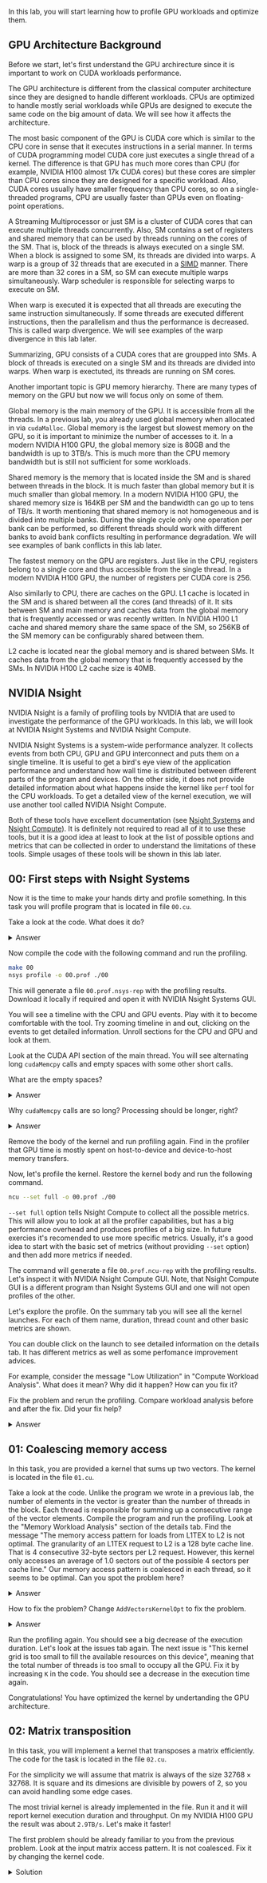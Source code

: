 In this lab, you will start learning how to profile GPU workloads and optimize them.

## GPU Architecture Background

Before we start, let's first understand the GPU archirecture since it is important to work on CUDA workloads performance.

The GPU architecture is different from the classical computer architecture since they are designed to handle different workloads. CPUs are optimized to handle mostly serial workloads while GPUs are designed to execute the same code on the big amount of data. We will see how it affects the architecture.

The most basic component of the GPU is CUDA core which is similar to the CPU core in sense that it executes instructions in a serial manner. In terms of CUDA programming model CUDA core just executes a single thread of a kernel. The difference is that GPU has much more cores than CPU (for example, NVIDIA H100 almost 17k CUDA cores) but these cores are simpler than CPU cores since they are designed for a specific workload. Also, CUDA cores usually have smaller frequency than CPU cores, so on a single-threaded programs, CPU are usually faster than GPUs even on floating-point operations.

A Streaming Multiprocessor or just SM is a cluster of CUDA cores that can execute multiple threads concurrently. Also, SM contains a set of registers and shared memory that can be used by threads running on the cores of the SM. That is, block of the threads is always executed on a single SM. When a block is assigned to some SM, its threads are divided into warps. A warp is a group of 32 threads that are executed in a [SIMD](https://en.wikipedia.org/wiki/Single_instruction,_multiple_data) manner. There are more than 32 cores in a SM, so SM can execute multiple warps simultaneously. Warp scheduler is responsible for selecting warps to execute on SM.

When warp is executed it is expected that all threads are executing the same instruction simultaneously. If some threads are executed different instructions, then the parallelism and thus the performance is decreased. This is called warp divergence. We will see examples of the warp divergence in this lab later.

Summarizing, GPU consists of a CUDA cores that are groupped into SMs. A block of threads is executed on a single SM and its threads are divided into warps. When warp is exectuted, its threads are running on SM cores.

Another important topic is GPU memory hierarchy. There are many types of memory on the GPU but now we will focus only on some of them.

Global memory is the main memory of the GPU. It is accessible from all the threads. In a previous lab, you already used global memory when allocated in via `cudaMalloc`. Global memory is the largest but slowest memory on the GPU, so it is important to minimize the number of accesses to it. In a modern NVIDIA H100 GPU, the global memory size is 80GB and the bandwidth is up to 3TB/s. This is much more than the CPU memory bandwidth but is still not sufficient for some workloads.

Shared memory is the memory that is located inside the SM and is shared between threads in the block. It is much faster than global memory but it is much smaller than global memory. In a modern NVIDIA H100 GPU, the shared memory size is 164KB per SM and the bandwidth can go up to tens of TB/s. It worth mentioning that shared memory is not homogeneous and is divided into multiple banks. During the single cycle only one operation per bank can be performed, so different threads should work with different banks to avoid bank conflicts resulting in performance degradation. We will see examples of bank conflicts in this lab later.

The fastest memory on the GPU are registers. Just like in the CPU, registers belong to a single core and thus accessible from the single thread. In a modern NVIDIA H100 GPU, the number of registers per CUDA core is 256.

Also similarly to CPU, there are caches on the GPU. L1 cache is located in the SM and is shared between all the cores (and threads) of it. It sits between SM and main memory and caches data from the global memory that is frequently accessed or was recently written. In NVIDIA H100 L1 cache and shared memory share the same space of the SM, so 256KB of the SM memory can be configurably shared between them.

L2 cache is located near the global memory and is shared between SMs. It caches data from the global memory that is frequently accessed by the SMs. In NVIDIA H100 L2 cache size is 40MB.

## NVIDIA Nsight

NVIDIA Nsight is a family of profiling tools by NVIDIA that are used to investigate the performance of the GPU workloads. In this lab, we will look at NVIDIA Nsight Systems and NVIDIA Nsight Compute.

NVIDIA Nsight Systems is a system-wide performance analyzer. It collects events from both CPU, GPU and GPU interconnect and puts them on a single timeline. It is useful to get a bird's eye view of the application performance and understand how wall time is distributed between different parts of the program and devices. On the other side, it does not provide detailed information about what happens inside the kernel like `perf` tool for the CPU workloads. To get a detailed view of the kernel execution, we will use another tool called NVIDIA Nsight Compute.

Both of these tools have excellent documentation (see [Nsight Systems](https://docs.nvidia.com/nsight-systems/) and [Nsight Compute](https://docs.nvidia.com/nsight-compute/)). It is definitely not required to read all of it to use these tools, but it is a good idea at least to look at the list of possible options and metrics that can be collected in order to understand the limitations of these tools. Simple usages of these tools will be shown in this lab later.

## 00: First steps with Nsight Systems

Now it is the time to make your hands dirty and profile something. In this task you will profile program that is located in file `00.cu`.

Take a look at the code. What does it do?

<details>
<summary> Answer </summary>

This code does the following procedure for 10 times. Allocate a vector of 1000 numbers, do some CPU processing, then do GPU processing. For the GPU processing data is copied to GPU and vice versa.

</details>

Now compile the code with the following command and run the profiling.

```bash
make 00
nsys profile -o 00.prof ./00
```

This will generate a file `00.prof.nsys-rep` with the profiling results. Download it locally if required and open it with NVIDIA Nsight Systems GUI.

You will see a timeline with the CPU and GPU events. Play with it to become comfortable with the tool. Try zooming timeline in and out, clicking on the events to get detailed information. Unroll sections for the CPU and GPU and look at them.

Look at the CUDA API section of the main thread. You will see alternating long `cudaMemcpy` calls and empty spaces with some other short calls.

What are the empty spaces?

<details>
<summary> Answer </summary>

This is a CPU processing. 
</details>

Why `cudaMemcpy` calls are so long? Processing should be longer, right?

<details>
<summary> Answer </summary>

`cudaMemcpy` performs synchronization between CPU and GPU that waits until all the previous GPU operations are finished. So it includes both the real data transfer and waiting for the kernel completion.

You can unroll CUDA HW section and see that most of the `cudaMemcpy` call time is spent on the GPU running kernel and only a small amount of time is spent for copying data.
</details>

Remove the body of the kernel and run profiling again. Find in the profiler that GPU time is mostly spent on host-to-device and device-to-host memory transfers.

Now, let's profile the kernel. Restore the kernel body and run the following command.

```bash
ncu --set full -o 00.prof ./00
```

`--set full` option tells Nsight Compute to collect all the possible metrics. This will allow you to look at all the profiler capabilities, but has a big performance overhead and produces profiles of a big size. In future exercies it's recomended to use more specific metrics. Usually, it's a good idea to start with the basic set of metrics (without providing `--set` option) and then add more metrics if needed.

The command will generate a file `00.prof.ncu-rep` with the profiling results. Let's inspect it with NVIDIA Nsight Compute GUI. Note, that Nsight Compute GUI is a different program than Nsight Systems GUI and one will not open profiles of the other.

Let's explore the profile. On the summary tab you will see all the kernel launches. For each of them name, duration, thread count and other basic metrics are shown.

You can double click on the launch to see detailed information on the details tab. It has different metrics as well as some perfomance improvement advices.

For example, consider the message "Low Utilization" in "Compute Workload Analysis". What does it mean? Why did it happen? How can you fix it?

Fix the problem and rerun the profiling. Compare workload analysis before and after the fix. Did your fix help?

<details>
<summary> Answer </summary>

Error message means that warps are not fully utilize the compute. This is because we have only one thread per block, so the warp is not full and we do not take advantage of the SIMD processing. To fix it, increase the number of threads per block to, say, 256.

</details>


## 01: Coalescing memory access

In this task, you are provided a kernel that sums up two vectors. The kernel is located in the file `01.cu`.

Take a look at the code. Unlike the program we wrote in a previous lab, the number of elements in the vector is greater than the number of threads in the block. Each thread is responsible for summing up a consecutive range of the vector elements. Compile the program and run the profiling. Look at the "Memory Workload Analysis" section of the details tab. Find the message "The memory access pattern for loads from L1TEX to L2 is not optimal. The granularity of an L1TEX request to L2 is a 128 byte cache line. That is 4 consecutive 32-byte sectors per L2 request. However, this kernel only accesses an average of 1.0 sectors out of the possible 4 sectors per cache line." Our memory access pattern is coalesced in each thread, so it seems to be optimal. Can you spot the problem here?

<details>
<summary> Answer </summary>
Remember that threads are grouped in warps and warps are executed at the SM in a SIMD manner. Consider a warp of first 32 threads. Which elements do they access in the vector during the first instruction?

<details>
<summary> Spoiler </summary>
They access elements $0, \frac{n}{k}, 2 \cdot \frac{2n}{k}, \ldots, 32 \cdot \frac{n}{k}$
</details>

These accesses are not coalesced, so this is the reason of wasted memory bandwidth since data in a cache line that was read is not used.
</details>

How to fix the problem? Change `AddVectorsKernelOpt` to fix the problem.

<details>

<summary> Answer </summary>

Ensure that all threads in a warp access consecutive memory locations during a step. Consider a warp of the first 32 threads. During the first instruction we want them to access elements $0, 1, 2, \ldots, 31$. During the second instruction we want them to access elements $p, p + 1, p + 2, \ldots, p + 31$ for some $p$ and so on. How to implement that?

<details>
<summary> Solution </summary>
int threadIndex = blockIdx.x * blockDim.x + threadIdx.x;
if (threadIndex >= k) {
    return;
}

for (int index = threadIndex; index < n; index += k) {
    out[index] = inA[index] + inB[index];
}

</details>

</details>

Run the profiling again. You should see a big decrease of the execution duration. Let's look at the issues tab again. The next issue is "This kernel grid is too small to fill the available resources on this device", meaning that the total number of threads is too small to occupy all the GPU. Fix it by increasing `K` in the code. You should see a decrease in the execution time again.

Congratulations! You have optimized the kernel by undertanding the GPU architecture.

## 02: Matrix transposition

In this task, you will implement a kernel that transposes a matrix efficiently. The code for the task is located in the file `02.cu`.

For the simplicity we will assume that matrix is always of the size $32768 \times 32768$. It is square and its dimesions are divisible by powers of 2, so you can avoid handling some edge cases.

The most trivial kernel is already implemented in the file. Run it and it will report kernel execution duration and throughput. On my NVIDIA H100 GPU the result was about `2.9TB/s`. Let's make it faster!

The first problem should be already familiar to you from the previous problem. Look at the input matrix access pattern. It is not coalesced. Fix it by changing the kernel code.

<details>
<summary> Solution </summary>
```cpp
__global__ void TransposeMatrixKernel(int* in, int* out)
{
    int x = blockIdx.x * BLOCK_SIZE + threadIdx.x;
    int baseY = blockIdx.y * BLOCK_SIZE + threadIdx.y;

    constexpr int OFFSET = BLOCK_SIZE / THREAD_SIZE;
    for (int index = 0; index < BLOCK_SIZE; index += OFFSET) {
        int y = baseY + index;
        out[y * SIZE + x] = in[x * SIZE + y];
    }
}
```
</details>

After this fix the throughput should increase. My result was about `3.2TB/s`. Let's run the profiler to see what we can do next. Look at "Memory Workload Analysis" section. We see the issue about the non-coalesced memory access pattern again! Can you spot the problem? Think about the possible fix.

<details>
<summary> Solution </summary>
```cpp

